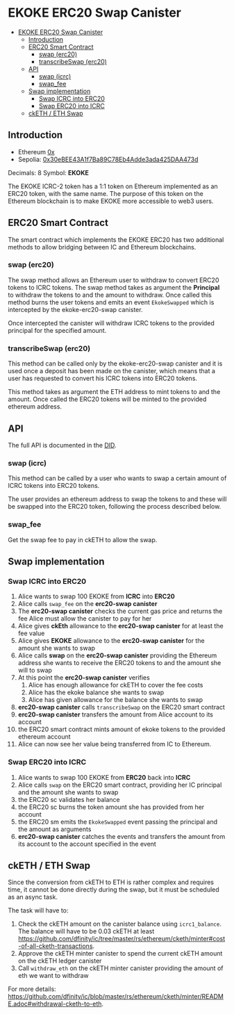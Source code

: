# EKOKE ERC20 Swap Canister

- [EKOKE ERC20 Swap Canister](#ekoke-erc20-swap-canister)
  - [Introduction](#introduction)
  - [ERC20 Smart Contract](#erc20-smart-contract)
    - [swap (erc20)](#swap-erc20)
    - [transcribeSwap (erc20)](#transcribeswap-erc20)
  - [API](#api)
    - [swap (icrc)](#swap-icrc)
    - [swap\_fee](#swap_fee)
  - [Swap implementation](#swap-implementation)
    - [Swap ICRC into ERC20](#swap-icrc-into-erc20)
    - [Swap ERC20 into ICRC](#swap-erc20-into-icrc)
  - [ckETH / ETH Swap](#cketh--eth-swap)

## Introduction

- Ethereum [0x]()
- Sepolia: [0x30eBEE43A1f7Ba89C78Eb4Adde3ada425DAA473d](https://sepolia.etherscan.io/address/0x30eBEE43A1f7Ba89C78Eb4Adde3ada425DAA473d)

Decimals: 8
Symbol: **EKOKE**

The EKOKE ICRC-2 token has a 1:1 token on Ethereum implemented as an ERC20 token, with the same name.
The purpose of this token on the Ethereum blockchain is to make EKOKE more accessible to web3 users.

## ERC20 Smart Contract

The smart contract which implements the EKOKE ERC20 has two additional methods to allow bridging between IC and Ethereum blockchains.

### swap (erc20)

The swap method allows an Ethereum user to withdraw to convert ERC20 tokens to ICRC tokens.
The swap method takes as argument the **Principal** to withdraw the tokens to and the amount to withdraw.
Once called this method burns the user tokens and emits an event `EkokeSwapped` which is intercepted by the ekoke-erc20-swap canister.

Once intercepted the canister will withdraw ICRC tokens to the provided principal for the specified amount.

### transcribeSwap (erc20)

This method can be called only by the ekoke-erc20-swap canister and it is used once a deposit has been made on the canister, which means that a user has requested to convert his ICRC tokens into ERC20 tokens.

This method takes as argument the ETH address to mint tokens to and the amount. Once called the ERC20 tokens will be minted to the provided ethereum address.

## API

The full API is documented in the [DID](../../src/ekoke_erc20_swap/ekoke-erc20-swap.did).

### swap (icrc)

This method can be called by a user who wants to swap a certain amount of ICRC tokens into ERC20 tokens.

The user provides an ethereum address to swap the tokens to and these will be swapped into the ERC20 token, following the process described below.

### swap_fee

Get the swap fee to pay in ckETH to allow the swap.

## Swap implementation

### Swap ICRC into ERC20

1. Alice wants to swap 100 EKOKE from **ICRC** into **ERC20**
2. Alice calls `swap_fee` on the **erc20-swap canister**
3. The **erc20-swap canister** checks the current gas price and returns the fee Alice must allow the canister to pay for her
4. Alice gives **ckEth** allowance to the **erc20-swap canister** for at least the fee value
5. Alice gives **EKOKE** allowance to the **erc20-swap canister** for the amount she wants to swap
6. Alice calls **swap** on the **erc20-swap canister** providing the Ethereum address she wants to receive the ERC20 tokens to and the amount she will to swap
7. At this point the **erc20-swap canister** verifies
   1. Alice has enough allowance for ckETH to cover the fee costs
   2. Alice has the ekoke balance she wants to swap
   3. Alice has given allowance for the balance she wants to swap
8. **erc20-swap canister** calls `transcribeSwap` on the ERC20 smart contract
9. **erc20-swap canister** transfers the amount from Alice account to its account
10. the ERC20 smart contract mints amount of ekoke tokens to the provided ethereum account
11. Alice can now see her value being transferred from IC to Ethereum.

### Swap ERC20 into ICRC

1. Alice wants to swap 100 EKOKE from **ERC20** back into **ICRC**
2. Alice calls `swap` on the ERC20 smart contract, providing her IC principal and the amount she wants to swap
3. the ERC20 sc validates her balance
4. the ERC20 sc burns the token amount she has provided from her account
5. the ERC20 sm emits the `EkokeSwapped` event passing the principal and the amount as arguments
6. **erc20-swap canister** catches the events and transfers the amount from its account to the account specified in the event

## ckETH / ETH Swap

Since the conversion from ckETH to ETH is rather complex and requires time, it cannot be done directly during the swap, but it must be scheduled as an async task.

The task will have to:

1. Check the ckETH amount on the canister balance using `icrc1_balance`. The balance will have to be 0.03 ckETH at least <https://github.com/dfinity/ic/tree/master/rs/ethereum/cketh/minter#cost-of-all-cketh-transactions>.
2. Approve the ckETH minter canister to spend the current ckETH amount on the ckETH ledger canister
3. Call `withdraw_eth` on the ckETH minter canister providing the amount of eth we want to withdraw

For more details: <https://github.com/dfinity/ic/blob/master/rs/ethereum/cketh/minter/README.adoc#withdrawal-cketh-to-eth>.
